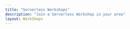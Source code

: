 ```yaml
---
title: "Serverless Workshops"
description: "Join a Serverless Workshop in your area"
layout: WorkShops
---
```

